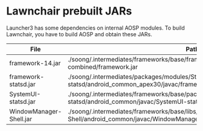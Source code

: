 # Lawnchair prebuilt JARs

Launcher3 has some dependencies on internal AOSP modules. To build Lawnchair, you have to build AOSP and obtain these JARs.

| File | Path |
|------|------|
| framework-14.jar | ./soong/.intermediates/frameworks/base/framework/android_common/turbine-combined/framework.jar |
| framework-statsd.jar | ./soong/.intermediates/packages/modules/StatsD/framework/framework-statsd/android_common_apex30/javac/framework-statsd.jar |
| SystemUI-statsd.jar | ./soong/.intermediates/frameworks/base/packages/SystemUI/shared/SystemUI-statsd/android_common/javac/SystemUI-statsd.jar |
| WindowManager-Shell.jar | ./soong/.intermediates/frameworks/base/libs/WindowManager/Shell/WindowManager-Shell/android_common/javac/WindowManager-Shell.jar
